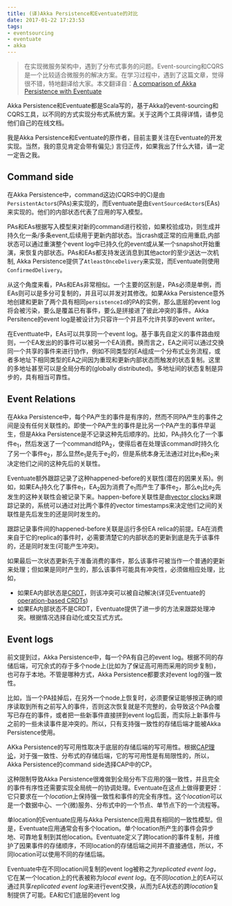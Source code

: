```yaml
---
title: (译)Akka Persistence和Eventuate的对比
date: 2017-01-22 17:23:53
tags:
- eventsourcing
- eventuate
- akka
---
```

> 在实现微服务架构中，遇到了分布式事务的问题。Event-sourcing和CQRS是一个比较适合微服务的解决方案。在学习过程中，遇到了这篇文章，觉得很不错，特地翻译给大家。本文翻译自：[A comparison of Akka Persistence with Eventuate](http://krasserm.github.io/2015/05/25/akka-persistence-eventuate-comparison/)

Akka Persistence和Eventuate都是Scala写的，基于Akka的event-sourcing和CQRS工具，以不同的方式实现分布式系统方案。关于这两个工具得详情，请参见他们自己的在线文档。

我是Akka Persistence和Eventuate的原作者，目前主要关注在Eventuate的开发实现。当然，我的意见肯定会带有偏见;) 言归正传，如果我出了什么大错，请一定一定告之我。

## Command side
在Akka Persistence中，command这边(CQRS中的C)是由`PersistentActor`s(PAs)来实现的，而Eventuate是由`EventSourcedActor`s(EAs)来实现的。他们的内部状态代表了应用的写入模型。

PAs和EAs根据写入模型来对新的command进行校验，如果校验成功，则生成并持久化一条/多条event,后续用于更新内部状态。当crash或正常的应用重启,内部状态可以通过重演整个event log中已持久化的event或从某一个snapshot开始重演，来恢复内部状态。PAs和EAs都支持发送消息到其他actor的至少送达一次机制, Akka Persistence提供了`AtleastOnceDelivery`来实现，而Eventuate则使用`ConfirmedDelivery`。

从这个角度来看，PAs和EAs非常相似。一个主要的区别是，PAs必须是单例，而EAs则可以是多分可复制的，并且可以并发对其修改。如果Akka Persistence意外地创建和更新了两个具有相同`persistenceId`的PA的实例，那么底层的event log将会被污染，要么是覆盖已有事件，要么是拼接进了彼此冲突的事件。Akka Persitence的event log是被设计为只容许一个并且不允许共享的event writer。

在Eventtuate中，EAs可以共享同一个event log。基于事先自定义的事件路由规则，一个EA发出的的事件可以被另一个EA消费。换而言之，EA之间可以通过交换同一个共享的事件来进行协作，例如不同类型的EA组成一个分布式业务流程，或者多地址下相同类型的EA之间因为重现和更新内部状态而触发的状态复制。这里的多地址甚至可以是全局分布的(globally distributed)。多地址间的状态复制是异步的，具有相当可靠性。

## Event Relations
在Akka Persistence中，每个PA产生的事件是有序的，然而不同PA产生的事件之间是没有任何关联性的。即使一个PA产生的事件是比另一个PA产生的事件早诞生，但是Akka Persistence是不记录这种先后顺序的。比如，PA<sub>1</sub>持久化了一个事件e<sub>1</sub>，然后发送了一个command给PA<sub>2</sub>，使得后者在处理该command时持久化了另一个事件e<sub>2</sub>，那么显然e<sub>1</sub>是先于e<sub>2</sub>的，但是系统本身无法通过对比e<sub>1</sub>和e<sub>2</sub>来决定他们之间的这种先后的关联性。

Eventuate额外跟踪记录了这种happened-before的关联性(潜在的因果关系)。例如，如果EA<sub>1</sub>持久化了事件e<sub>1</sub>，EA<sub>2</sub>因为消费了e<sub>1</sub>而产生了事件e<sub>2</sub>，那么e<sub>1</sub>比e<sub>2</sub>先发生的这种关联性会被记录下来。happen-before关联性是由[vector clocks](http://rbmhtechnology.github.io/eventuate/architecture.html#vector-clocks)来跟踪记录的，系统可以通过对比两个事件的vector timestamps来决定他们之间的关联性是先后发生的还是同时发生的。

跟踪记录事件间的happened-before关联是运行多份EA relica的前提。EA在消费来自于它的replica的事件时，必需要清楚它的内部状态的更新到底是先于该事件的，还是同时发生(可能产生冲突)。

如果最后一次状态更新先于准备消费的事件，那么该事件可被当作一个普通的更新来处理；但如果是同时产生的，那么该事件可能具有冲突性，必须做相应处理，比如，
* 如果EA内部状态是[CRDT](http://en.wikipedia.org/wiki/Conflict-free_replicated_data_type)，则该冲突可以被自动解决(详见Eventuate的[operation-based CRDTs](http://rbmhtechnology.github.io/eventuate/user-guide.html#operation-based-crdts))
* 如果EA内部状态不是CRDT，Eventuate提供了进一步的方法来跟踪处理冲突。根据情况选择自动化或交互式方式。

## Event logs
前文提到过，Akka Persistence中，每一个PA有自己的event log。根据不同的存储后端，可冗余式的存于多个node上(比如为了保证高可用而采用的同步复制)，也可存于本地。不管是哪种方式，Akka Persistence都要求对event log的强一致性。

比如，当一个PA挂掉后，在另外一个node上恢复时，必须要保证能够按正确的顺序读取到所有之前写入的事件，否则这次恢复就是不完整的，会导致这个PA会覆写已存在的事件，或者把一些新事件直接拼到event log后面，而实际上新事件与之前的一些未读事件是冲突的。所以，只有支持强一致性的存储后端才能被Akka Persistence使用。

AKka Persistence的写可用性取决于底层的存储后端的写可用性。根据[CAP理论](http://en.wikipedia.org/wiki/CAP_theorem)，对于强一致性、分布式的存储后端，它的写可用性是有局限性的，所以，Akka Persistence的command side选择CAP中的CP。

这种限制导致Akka Persistence很难做到全局分布下应用的强一致性，并且完全的事件有序性还需要实现全局统一的协调处理。Eventuate在这点上做得要更好：它只要求在一个*location*上保持强一致性和事件的完全有序性。这个*location*可以是一个数据中心、一个(微)服务、分布式中的一个节点、单节点下的一个流程等。

单location的Eventuate应用与Akka Persistence应用具有相同的一致性模型。但是，Eventuate应用通常会有多个location。单个location所产生的事件会异步地、可靠地复制到其他location。Eventuate定义了跨location的事件复制，并维护了因果事件的存储顺序，不同location的存储后端之间并不直接通信，所以，不同location可以使用不同的存储后端。

Eventuate中在不同location间复制的event log被称之为*replicated event log*，它在某一个location上的代表被称为*local event log*。在不同*location*上的EA可以通过共享*replicated event log*来进行event交换，从而为EA状态的跨*location*复制提供了可能。EA和它们底层的event log
